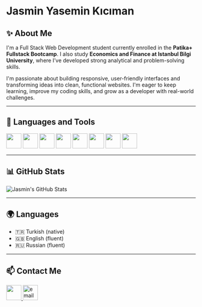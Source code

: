 # Jasmin Yasemin Kıcıman

## ✨ About Me  
I'm a Full Stack Web Development student currently enrolled in the **Patika+ Fullstack Bootcamp**. I also study **Economics and Finance at Istanbul Bilgi University**, where I’ve developed strong analytical and problem-solving skills.  

I'm passionate about building responsive, user-friendly interfaces and transforming ideas into clean, functional websites. I'm eager to keep learning, improve my coding skills, and grow as a developer with real-world challenges.

---

## 🧰 Languages and Tools

<p align="left">
  <!-- Languages -->
  <img src="https://cdn.jsdelivr.net/gh/devicons/devicon/icons/html5/html5-original.svg" width="40" height="40"/>
  <img src="https://cdn.jsdelivr.net/gh/devicons/devicon/icons/css3/css3-original.svg" width="40" height="40"/>
  <img src="https://cdn.jsdelivr.net/gh/devicons/devicon/icons/javascript/javascript-original.svg" width="40" height="40"/>

  <!-- Frontend Frameworks -->
  <img src="https://cdn.jsdelivr.net/gh/devicons/devicon/icons/react/react-original.svg" width="40" height="40"/>
  <img src="https://cdn.jsdelivr.net/gh/devicons/devicon/icons/bootstrap/bootstrap-original.svg" width="40" height="40"/>
  <img src="https://cdn.jsdelivr.net/gh/devicons/devicon/icons/tailwindcss/tailwindcss-plain.svg" width="40" height="40"/>
  <img src="https://cdn.jsdelivr.net/gh/devicons/devicon/icons/vite/vite-original.svg" width="40" height="40"/>

  <!-- Tools -->
  <img src="https://cdn.jsdelivr.net/gh/devicons/devicon/icons/vscode/vscode-original.svg" width="40" height="40"/>
</p>

---

## 📊 GitHub Stats

![Jasmin's GitHub Stats](https://github-readme-stats.vercel.app/api?username=jasminyasemin&show_icons=true&theme=tokyonight)

---

## 🌍 Languages  
- 🇹🇷 Turkish (native)  
- 🇬🇧 English (fluent)  
- 🇷🇺 Russian (fluent)  

---

## 📫 Contact Me

<p>
  <a href="https://www.linkedin.com/in/jasminyaseminkıcıman-2a4479348" target="_blank">
    <img src="https://cdn.jsdelivr.net/gh/devicons/devicon/icons/linkedin/linkedin-original.svg" width="40" height="40" />
  </a>
  <a href="mailto:yaseminkcman@gmail.com">
    <img width="40" height="40" src="https://img.icons8.com/office/40/new-post.png" alt="email" />
  </a>
</p>
          
          
          
          
